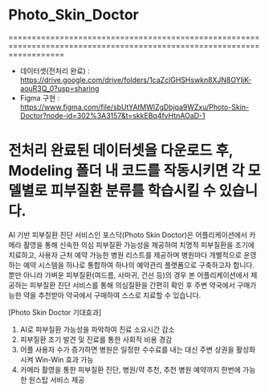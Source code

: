 # Photo_Skin_Doctor
========================================================================================================================
* 데이터셋(전처리 완료) : https://drive.google.com/drive/folders/1caZclGHSHswkn8XJN8OYIjK-aouR3Q_0?usp=sharing
* Figma 구현 : https://www.figma.com/file/sbUtYAtMWlZgDbjqa9WZxu/Photo-Skin-Doctor?node-id=302%3A3157&t=skkEBq4fvHtnAOaD-1

전처리 완료된 데이터셋을 다운로드 후, Modeling 폴더 내 코드를 작동시키면 각 모델별로 피부질환 분류를 학습시킬 수 있습니다.
========================================================================================================================
AI 기반 피부질환 진단 서비스인 포스닥(Photo Skin Doctor)은 어플리케이션에서 카메라 촬영을 통해 신속한 의심 피부질환 가능성을 제공하여 치명적 피부질환을 조기에 치료하고, 사용자 근처 예약 가능한 병원 리스트를 제공하며 병원마다 개별적으로 운영하는 예약 시스템을 하나로 통합하여 하나의 예약관리 플랫폼으로 구축하고자 합니다. 뿐만 아니라 가벼운 피부질환(여드름, 사마귀, 건선 등)의 경우 본 어플리케이션에서 제공하는 피부질환 진단 서비스를 통해 의심질환을 간편히 확인 후 주변 약국에서 구매가능한 약을 추천받아 약국에서 구매하여 스스로 치료할 수 있습니다.

[Photo Skin Doctor 기대효과]
 1. AI로 피부질환 가능성을 파악하여 진료 소요시간 감소
 2. 피부질환 조기 발견 및 진료를 통한 사회적 비용 경감
 3. 어플 사용자 수가 증가하면 병원은 일정한 수수료를 내는 대신 주변 상권을 활성화시켜 Win-Win 효과 가능
 4. 카메라 촬영을 통한 피부질환 진단, 병원/약 추천, 추천 병원 예약까지 한번에 가능한 원스탑 서비스 제공
